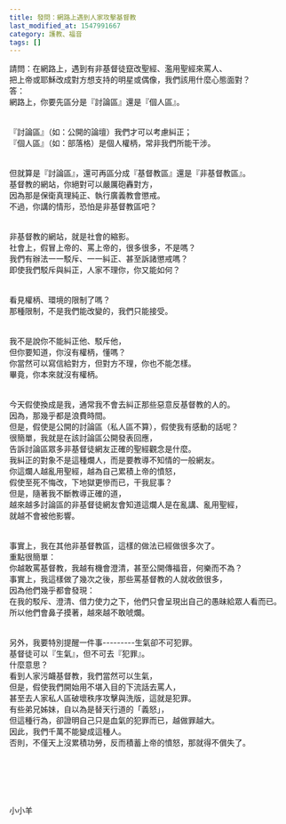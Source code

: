 ```yaml
---
title: 發問：網路上遇到人家攻擊基督教
last_modified_at: 1547991667
category: 護教、福音
tags: []
---
```


<p>請問：在網路上，遇到有非基督徒竄改聖經、濫用聖經來罵人、<br/>把上帝或耶穌改成對方想支持的明星或偶像，我們該用什麼心態面對？<br/><!--more-->答：<br/>網路上，你要先區分是『討論區』還是『個人區』。<br/><br/><br/>『討論區』（如：公開的論壇）我們才可以考慮糾正；<br/>『個人區』（如：部落格）是個人權柄，常非我們所能干涉。<br/><br/><br/>但就算是『討論區』，還可再區分成『基督教區』還是『非基督教區』。<br/>基督教的網站，你絕對可以嚴厲砲轟對方，<br/>因為那是保衛真理純正、執行廣義教會懲戒。<br/>不過，你講的情形，恐怕是非基督教區吧？<br/> <br/><br/>非基督教的網站，就是社會的縮影。<br/>社會上，假冒上帝的、罵上帝的，很多很多，不是嗎？<br/>我們有辦法一一駁斥、一一糾正、甚至訴諸懲戒嗎？<br/>即使我們駁斥與糾正，人家不理你，你又能如何？<br/> <br/><br/>看見權柄、環境的限制了嗎？<br/>那種限制，不是我們能改變的，我們只能接受。<br/> <br/><br/>我不是說你不能糾正他、駁斥他，<br/>但你要知道，你沒有權柄，懂嗎？<br/>你當然可以寫信給對方，但對方不理，你也不能怎樣。<br/>畢竟，你本來就沒有權柄。<br/> <br/><br/>今天假使換成是我，通常我不會去糾正那些惡意反基督教的人的。<br/>因為，那幾乎都是浪費時間。<br/>但是，假使是公開的討論區（私人區不算），假使我有感動的話呢？<br/>很簡單，我就是在該討論區公開發表回應，<br/>告訴討論區眾多非基督徒網友正確的聖經觀念是什麼。<br/>我糾正的對象不是這種爛人，而是要教導不知情的一般網友。<br/>你這爛人越亂用聖經，越為自己累積上帝的憤怒，<br/>假使至死不悔改，下地獄更慘而已，干我屁事？<br/>但是，隨著我不斷教導正確的道，<br/>越來越多討論區的非基督徒網友會知道這爛人是在亂講、亂用聖經，<br/>就越不會被他影響。<br/> <br/><br/>事實上，我在其他非基督教區，這樣的做法已經做很多次了。<br/>重點很簡單：<br/>你越敢罵基督教，我越有機會澄清，甚至公開傳福音，何樂而不為？<br/>事實上，我這樣做了幾次之後，那些罵基督教的人就收斂很多，<br/>因為他們幾乎都會發現：<br/>在我的駁斥、澄清、借力使力之下，他們只會呈現出自己的愚昧給眾人看而已。<br/>所以他們會鼻子摸著，越來越不敢唬爛。<br/> <br/><br/>另外，我要特別提醒一件事---------生氣卻不可犯罪。<br/>基督徒可以『生氣』，但不可去『犯罪』。<br/>什麼意思？<br/>看到人家污衊基督教，我們當然可以生氣，<br/>但是，假使我們開始用不堪入目的下流話去罵人，<br/>甚至去人家私人區破壞秩序攻擊與洗版，這就是犯罪。<br/>有些弟兄姊妹，自以為是替天行道的「義怒」，<br/>但這種行為，卻證明自己只是血氣的犯罪而已，越做罪越大。<br/>因此，我們千萬不能變成這種人。<br/>否則，不僅天上沒累積功勞，反而積蓄上帝的憤怒，那就得不償失了。<br/><br/><br/><br/><br/><br/><br/>小小羊<br/><br/><br/><br/><br/><br/>
</p>